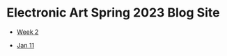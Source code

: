 # Electronic Art Spring 2023 Blog Site



* [Week 2](week2_blogpost.html)


* [Jan 11](11_classmeeting.html)
